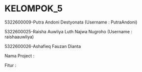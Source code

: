 # KELOMPOK_5


5322600009-Putra Andoni Destyonata (Username : PutraAndoni)

5322600025-Raisha Auwliya Luth Najwa Nugroho (Username : raishaauwliya)

5322600026-Ashafieq Fauzan Dianta 


Nama Project  : 

Fitur         :

